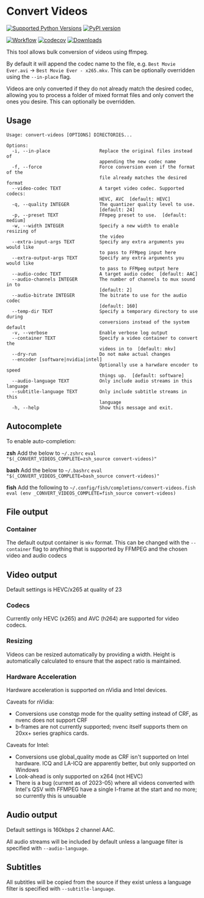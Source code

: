 # Convert Videos

[![Supported Python Versions](https://img.shields.io/pypi/pyversions/convert_videos)](https://pypi.org/project/convert_videos/) [![PyPI version](https://badge.fury.io/py/convert_videos.svg)](https://badge.fury.io/py/convert_videos)

[![Workflow](https://github.com/justin8/convert_videos/actions/workflows/workflow.yml/badge.svg)](https://github.com/convert_videos/video_utils/actions/workflows/workflow.yml)
[![codecov](https://codecov.io/gh/justin8/convert_videos/branch/master/graph/badge.svg)](https://codecov.io/gh/justin8/convert_videos)
[![Downloads](https://pepy.tech/badge/convert_videos/month)](https://pepy.tech/project/convert_videos)

This tool allows bulk conversion of videos using ffmpeg.

By default it will append the codec name to the file, e.g. `Best Movie Ever.avi` -> `Best Movie Ever - x265.mkv`. This can be optionally overridden using the `--in-place` flag.

Videos are only converted if they do not already match the desired codec, allowing you to process a folder of mixed format files and only convert the ones you desire. This can optionally be overridden.

## Usage

```
Usage: convert-videos [OPTIONS] DIRECTORIES...

Options:
  -i, --in-place                  Replace the original files instead of
                                  appending the new codec name
  -f, --force                     Force conversion even if the format of the
                                  file already matches the desired format
  --video-codec TEXT              A target video codec. Supported codecs:
                                  HEVC, AVC  [default: HEVC]
  -q, --quality INTEGER           The quantizer quality level to use.
                                  [default: 24]
  -p, --preset TEXT               FFmpeg preset to use.  [default: medium]
  -w, --width INTEGER             Specify a new width to enable resizing of
                                  the video
  --extra-input-args TEXT         Specify any extra arguments you would like
                                  to pass to FFMpeg input here
  --extra-output-args TEXT        Specify any extra arguments you would like
                                  to pass to FFMpeg output here
  --audio-codec TEXT              A target audio codec  [default: AAC]
  --audio-channels INTEGER        The number of channels to mux sound in to
                                  [default: 2]
  --audio-bitrate INTEGER         The bitrate to use for the audio codec
                                  [default: 160]
  --temp-dir TEXT                 Specify a temporary directory to use during
                                  conversions instead of the system default
  -v, --verbose                   Enable verbose log output
  --container TEXT                Specify a video container to convert the
                                  videos in to  [default: mkv]
  --dry-run                       Do not make actual changes
  --encoder [software|nvidia|intel]
                                  Optionally use a harwdare encoder to speed
                                  things up.  [default: software]
  --audio-language TEXT           Only include audio streams in this language
  --subtitle-language TEXT        Only include subtitle streams in this
                                  language
  -h, --help                      Show this message and exit.
```

## Autocomplete

To enable auto-completion:

**zsh**
Add the below to `~/.zshrc`
`eval "$(_CONVERT_VIDEOS_COMPLETE=zsh_source convert-videos)"`

**bash**
Add the below to `~/.bashrc`
`eval "$(_CONVERT_VIDEOS_COMPLETE=bash_source convert-videos)"`

**fish**
Add the following to `~/.config/fish/completions/convert-videos.fish`
`eval (env _CONVERT_VIDEOS_COMPLETE=fish_source convert-videos)`

## File output

### Container

The default output container is `mkv` format. This can be changed with the `--container` flag to anything that is supported by FFMPEG and the chosen video and audio codecs

## Video output

Default settings is HEVC/x265 at quality of 23

### Codecs

Currently only HEVC (x265) and AVC (h264) are supported for video codecs.

### Resizing

Videos can be resized automatically by providing a width. Height is automatically calculated to ensure that the aspect ratio is maintained.

### Hardware Acceleration

Hardware acceleration is supported on nVidia and Intel devices.

Caveats for nVidia:

- Conversions use constqp mode for the quality setting instead of CRF, as nvenc does not support CRF
- b-frames are not currently supported; nvenc itself supports them on 20xx+ series graphics cards.

Caveats for Intel:

- Conversions use global_quality mode as CRF isn't supported on Intel hardware. ICQ and LA-ICQ are apparently better, but only supported on Windows
- Look-ahead is only supported on x264 (not HEVC)
- There is a bug (current as of 2023-05) where all videos converted with Intel's QSV with FFMPEG have a single I-frame at the start and no more; so currently this is unsuable

## Audio output

Default settings is 160kbps 2 channel AAC.

All audio streams will be included by default unless a language filter is specified with `--audio-language`.

## Subtitles

All subtitles will be copied from the source if they exist unless a language filter is specified with `--subtitle-language`.

